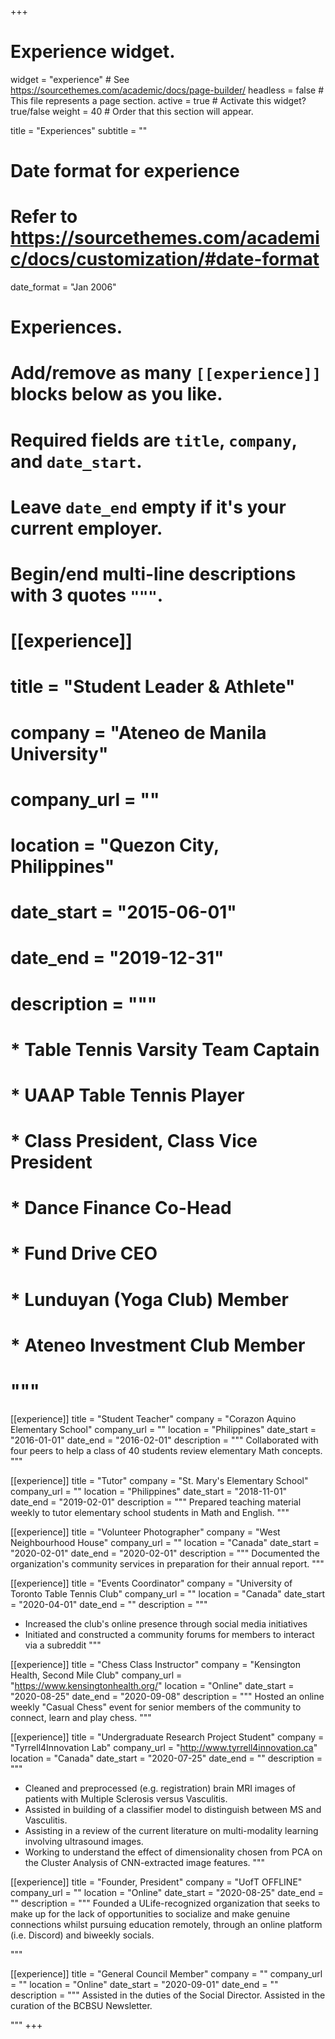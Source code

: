 +++
# Experience widget.
widget = "experience"  # See https://sourcethemes.com/academic/docs/page-builder/
headless = false  # This file represents a page section.
active = true  # Activate this widget? true/false
weight = 40  # Order that this section will appear.

title = "Experiences"
subtitle = ""

# Date format for experience
#   Refer to https://sourcethemes.com/academic/docs/customization/#date-format
date_format = "Jan 2006"

# Experiences.
#   Add/remove as many `[[experience]]` blocks below as you like.
#   Required fields are `title`, `company`, and `date_start`.
#   Leave `date_end` empty if it's your current employer.
#   Begin/end multi-line descriptions with 3 quotes `"""`.

# [[experience]]
#   title = "Student Leader & Athlete"
#   company = "Ateneo de Manila University"
#   company_url = ""
#   location = "Quezon City, Philippines"
#   date_start = "2015-06-01"
#   date_end = "2019-12-31"
#   description = """
#   * Table Tennis Varsity Team Captain
#   * UAAP Table Tennis Player
#   * Class President, Class Vice President
#   * Dance Finance Co-Head
#   * Fund Drive CEO
#   * Lunduyan (Yoga Club) Member
#   * Ateneo Investment Club Member
#   """

[[experience]]
  title = "Student Teacher"
  company = "Corazon Aquino Elementary School"
  company_url = ""
  location = "Philippines"
  date_start = "2016-01-01"
  date_end = "2016-02-01"
  description = """
  Collaborated with four peers to help a class of 40 students review elementary Math concepts.
  """

[[experience]]
  title = "Tutor"
  company = "St. Mary's Elementary School"
  company_url = ""
  location = "Philippines"
  date_start = "2018-11-01"
  date_end = "2019-02-01"
  description = """
  Prepared teaching material weekly to tutor elementary school students in Math and English.
  """

[[experience]]
  title = "Volunteer Photographer"
  company = "West Neighbourhood House"
  company_url = ""
  location = "Canada"
  date_start = "2020-02-01"
  date_end = "2020-02-01"
  description = """
  Documented the organization's community services in preparation for their annual report.
  """

[[experience]]
  title = "Events Coordinator"
  company = "University of Toronto Table Tennis Club"
  company_url = ""
  location = "Canada"
  date_start = "2020-04-01"
  date_end = ""
  description = """
  * Increased the club's online presence through social media initiatives
  * Initiated and constructed a community forums for members to interact via a subreddit
  """
  
[[experience]]
  title = "Chess Class Instructor"
  company = "Kensington Health, Second Mile Club"
  company_url = "https://www.kensingtonhealth.org/"
  location = "Online"
  date_start = "2020-08-25"
  date_end = "2020-09-08"
  description = """
  Hosted an online weekly "Casual Chess" event for senior members of the community to connect, learn and play chess.
  """
  
  
[[experience]]
  title = "Undergraduate Research Project Student"
  company = "Tyrrell4Innovation Lab"
  company_url = "http://www.tyrrell4innovation.ca"
  location = "Canada"
  date_start = "2020-07-25"
  date_end = ""
  description = """
* Cleaned and preprocessed (e.g. registration) brain MRI images of patients with Multiple Sclerosis versus Vasculitis.
* Assisted in building of a classifier model to distinguish between MS and Vasculitis.
* Assisting in a review of the current literature on multi-modality learning involving ultrasound images.
* Working to understand the effect of dimensionality chosen from PCA on the Cluster Analysis of CNN-extracted image features.
  """
  
  
[[experience]]
  title = "Founder, President"
  company = "UofT OFFLINE"
  company_url = ""
  location = "Online"
  date_start = "2020-08-25"
  date_end = ""
  description = """
  Founded a ULife-recognized organization that seeks to make up for the lack of opportunities to socialize and make genuine connections whilst pursuing education remotely, through an online platform (i.e. Discord) and biweekly socials.

  """

[[experience]]
  title = "General Council Member"
  company = ""
  company_url = ""
  location = "Online"
  date_start = "2020-09-01"
  date_end = ""
  description = """
  Assisted in the duties of the Social Director. Assisted in the curation of the BCBSU Newsletter.

  """
+++